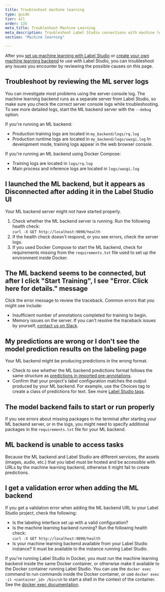 ```yaml
---
title: Troubleshoot machine learning
type: guide
tier: all
order: 135
meta_title: Troubleshoot Machine Learning
meta_description: Troubleshoot Label Studio connections with machine learning frameworks using the Label Studio ML backend SDK.
section: "Machine learning"

---
```


After you [set up machine learning with Label Studio](ml.html) or [create your own machine learning backend](ml_create.html) to use with Label Studio, you can troubleshoot any issues you encounter by reviewing the possible causes on this page.


## Troubleshoot by reviewing the ML server logs

You can investigate most problems using the server console log. The machine learning backend runs as a separate server from Label Studio, so make sure you check the correct server console logs while troubleshooting. To see more detailed logs, start the ML backend server with the `--debug` option. 

If you're running an ML backend: 
- Production training logs are located in `my_backend/logs/rq.log`
- Production runtime logs are located in `my_backend/logs/uwsgi.log`
In development mode, training logs appear in the web browser console. 

If you're running an ML backend using Docker Compose:
- Training logs are located in `logs/rq.log`
- Main process and inference logs are located in `logs/uwsgi.log`


## I launched the ML backend, but it appears as **Disconnected** after adding it in the Label Studio UI

Your ML backend server might not have started properly. 

1. Check whether the ML backend server is running. Run the following health check:<br/> `curl -X GET http://localhost:9090/health`
2. If the health check doesn't respond, or you see errors, check the server logs.
3. If you used Docker Compose to start the ML backend, check for requirements missing from the `requirements.txt` file used to set up the environment inside Docker.

## The ML backend seems to be connected, but after I click "Start Training", I see "Error. Click here for details." message

Click the error message to review the traceback. Common errors that you might see include:
- Insufficient number of annotations completed for training to begin.
- Memory issues on the server. 
If you can't resolve the traceback issues by yourself, <a href="https://slack.labelstudio.heartex.com/?source=docs-ML">contact us on Slack</a>.


## My predictions are wrong or I don't see the model prediction results on the labeling page

Your ML backend might be producing predictions in the wrong format. 

- Check to see whether the ML backend predictions format follows the same structure as [predictions in imported pre-annotations](predictions.html).
- Confirm that your project's label configuration matches the output produced by your ML backend. For example, use the Choices tag to create a class of predictions for text. See more [Label Studio tags](/tags.html). 


## The model backend fails to start or run properly

If you see errors about missing packages in the terminal after starting your ML backend server, or in the logs, you might need to specify additional packages in the `requirements.txt` file for your ML backend.

## ML backend is unable to access tasks

Because the ML backend and Label Studio are different services, the assets (images, audio, etc.) that you label must be hosted and be accessible with URLs by the machine learning backend, otherwise it might fail to create predictions.

## I get a validation error when adding the ML backend

If you get a validation error when adding the ML backend URL to your Label Studio project, check the following:
- Is the labeling interface set up with a valid configuration?
- Is the machine learning backend running? Run the following health check:<br/> `curl -X GET http://localhost:9090/health`
- Is your machine learning backend available from your Label Studio instance? It must be available to the instance running Label Studio.
  
If you're running Label Studio in Docker, you must run the machine learning backend inside the same Docker container, or otherwise make it available to the Docker container running Label Studio. You can use the `docker exec` command to run commands inside the Docker container, or use `docker exec -it <container_id> /bin/sh` to start a shell in the context of the container. See the [docker exec documentation](https://docs.docker.com/engine/reference/commandline/exec/). 
